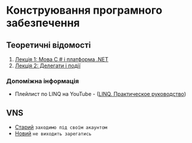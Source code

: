 # Конструювання програмного забезпечення

## Теоретичні відомості
1. [Лекція 1: Мова C # і платформа .NET](info/lab-1.md)
2. [Лекція 2: Делегати і події](info/lab-2.md)

### Допоміжна інформація
 - Плейлист по LINQ на YouTube - ([LINQ. Практическое руководство](https://www.youtube.com/playlist?list=PL-ss7IpVOiB6Z3Pn8Paapr5qwT2lqS14D))

## VNS
 - [Старий](http://vns.lp.edu.ua/course/view.php?id=8650) `заходимо під своїм акаунтом`
 - [Новий](http://vns.lpnu.ua/enrol/index.php?id=6501) `не виходить зарегатись`
